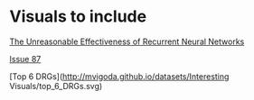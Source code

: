 # Visuals to include


[The Unreasonable Effectiveness of Recurrent Neural Networks](http://karpathy.github.io/2015/05/21/rnn-effectiveness/)


[Issue 87](https://www.deeplearning.ai/the-batch/issue-87/)




[Top 6 DRGs](http://mvigoda.github.io/datasets/Interesting Visuals/top_6_DRGs.svg)  

